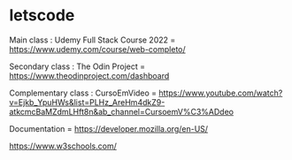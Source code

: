 # letscode

Main class : Udemy Full Stack Course 2022 = https://www.udemy.com/course/web-completo/

Secondary class : The Odin Project = https://www.theodinproject.com/dashboard

Complementary class : CursoEmVideo = https://www.youtube.com/watch?v=Ejkb_YpuHWs&list=PLHz_AreHm4dkZ9-atkcmcBaMZdmLHft8n&ab_channel=CursoemV%C3%ADdeo

Documentation = https://developer.mozilla.org/en-US/

https://www.w3schools.com/
